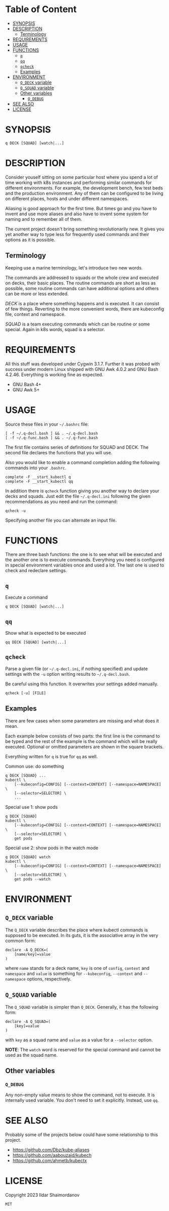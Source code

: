 <!-- toc-begin -->
# Table of Content
* [SYNOPSIS](#synopsis)
* [DESCRIPTION](#description)
  * [Terminology](#terminology)
* [REQUIREMENTS](#requirements)
* [USAGE](#usage)
* [FUNCTIONS](#functions)
  * [`q`](#q)
  * [`qq`](#qq)
  * [`qcheck`](#qcheck)
  * [Examples](#examples)
* [ENVIRONMENT](#environment)
  * [`Q_DECK` variable](#q_deck-variable)
  * [`Q_SQUAD` variable](#q_squad-variable)
  * [Other variables](#other-variables)
    * [`Q_DEBUG`](#q_debug)
* [SEE ALSO](#see-also)
* [LICENSE](#license)
<!-- toc-end -->

# SYNOPSIS

    q DECK [SQUAD] [watch|...]

# DESCRIPTION

Consider youself sitting on some particular host where you spend a lot of time working with k8s instances and performing similar commands for different environments. For example, the development bench, few test beds and the production environment. Any of them can be configured to be living on different places, hosts and under different namespaces.

Aliasing is good approach for the first time. But times go and you have to invent and use more aliases and also have to invent some system for naming and to remember all of them.

The current project doesn't bring something revolutionarily new. It gives you yet another way to type less for frequently used commands and their options as it is possible.

## Terminology

Keeping use a marine terminology, let's introduce two new words.

The commands are addressed to squads or the whole crew and executed on decks, their basic places. The routine commands are short as less as possible, some routine commands can have additional options and others can be more or less extended.

*DECK* is a place where something happens and is executed. It can consist of few things. Reverting to the more convenient words, there are kubeconfig file, context and namespace.

*SQUAD* is a team executing commands which can be routine or some special. Again in k8s words, squad is a selector.

# REQUIREMENTS

All this stuff was developed under Cygwin 3.1.7. Further it was probed with success under modern Linux shipped with GNU Awk 4.0.2 and GNU Bash 4.2.46. Everything is working fine as expected.

* GNU Bash 4+
* GNU Awk 5+

# USAGE

Source these files in your `~/.bashrc` file:

    [ -f ~/.q-decl.bash ] && . ~/.q-decl.bash
    [ -f ~/.q-func.bash ] && . ~/.q-func.bash

The first file contains series of definitions for SQUAD and DECK. The second file declares the functions that you will use.

Also you would like to enable a command completion adding the following commands into your `.bashrc`.

    complete -F __start_kubectl q
    complete -F __start_kubectl qq

In addition there is `qcheck` function giving you another way to declare your decks and squads. Just edit the file `~/.q-decl.ini` following the given recommendations as you need and run the command:

    qcheck -u

Specifying another file you can alternate an input file.

# FUNCTIONS

There are three bash functions: the one is to see what will be executed and the another one is to execute commands. Everything you need is configured in special environment variables once and used a lot. The last one is used to check and redeclare settings.

## `q`

Execute a command

    q DECK [SQUAD] [watch|...]

## `qq`

Show what is expected to be executed

    qq DECK [SQUAD] [watch|...]

## `qcheck`

Parse a given file (or `~/.q-decl.ini`, if nothing specified) and update settings with the `-u` option writing results to `~/.q-decl.bash`.

Be careful using this function. It overwrites your settings added manually.

    qcheck [-u] [FILE]


## Examples

There are few cases when some parameters are missing and what does it mean.

Each example below consists of two parts: the first line is the command to be typed and the rest of the example is the command which will be really executed. Optional or omitted parameters are shown in the square brackets.

Everything written for `q` is true for `qq` as well.

Common use: do something

    q DECK [SQUAD} ...
    kubectl \
        [--kubeconfig=CONFIG] [--context=CONTEXT] [--namespace=NAMESPACE] \
        [--selector=SELECTOR] \
        ...

Special use 1: show pods

    q DECK [SQUAD]
    kubectl \
        [--kubeconfig=CONFIG] [--context=CONTEXT] [--namespace=NAMESPACE] \
        [--selector=SELECTOR] \
        get pods

Special use 2: show pods in the watch mode

    q DECK [SQUAD] watch
    kubectl \
        [--kubeconfig=CONFIG] [--context=CONTEXT] [--namespace=NAMESPACE] \
        [--selector=SELECTOR] \
        get pods --watch

# ENVIRONMENT

## `Q_DECK` variable

The `Q_DECK` variable describes the place where kubectl commands is supposed to be executed. In its guts, it is the associative array in the very common form:

    declare -A Q_DECK=(
        [name/key]=value
    )

where `name` stands for a deck name, `key` is one of `config`, `context` and `namespace` and `value` is something for `--kubeconfig`, `--context` and `--namespace` options, respectively.

## `Q_SQUAD` variable

The `Q_SQUAD` variable is simpler than `Q_DECK`. Generally, it has the following form:

    declare -A Q_SQUAD=(
        [key]=value
    )

with `key` as a squad name and `value` as a value for a `--selector` option.

**NOTE**: The `watch` word is reserved for the special command and cannot be used as the squad name.

## Other variables

### `Q_DEBUG`

Any non-empty value means to show the command, not to execute. It is internally used variable. You don't need to set it explicitly. Instead, use `qq`.

# SEE ALSO

Probably some of the projects below could have some relationship to this project.

* https://github.com/Dbz/kube-aliases
* https://github.com/aabouzaid/kubech
* https://github.com/ahmetb/kubectx

# LICENSE

Copyright 2023 Ildar Shaimordanov

    MIT
